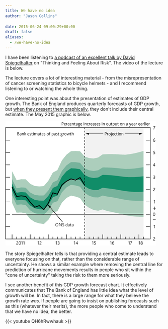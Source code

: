 ```yaml
---
title: We have no idea
author: "Jason Collins"

date: 2015-06-24 09:00:29+00:00
draft: false
aliases:
  - /we-have-no-idea
---
```


I have been listening to [a podcast of an excellent talk by David Spiegelhalter](http://www.lse.ac.uk/publicEvents/events/2013/10/20131024t1830vSZT.aspx) on "Thinking and Feeling About Risk". The video of the lecture is below.

The lecture covers a lot of interesting material - from the misrepresentation of cancer screening statistics to bicycle helmets - and I recommend listening to or watching the whole thing.

One interesting point was about the presentation of estimates of GDP growth. The Bank of England produces quarterly forecasts of GDP growth, but [when they present them graphically](http://www.bankofengland.co.uk/publications/Pages/inflationreport/irfanch.aspx), they don't include their central estimate. The May 2015 graphic is below.

![](img/gdpmktmay15.gif)

The story Spiegelhalter tells is that providing a central estimate leads to everyone focusing on that, rather than the considerable range of uncertainty. He shows a similar example where removing the central line for prediction of hurricane movements results in people who sit within the "cone of uncertainty" taking the risk to them more seriously.

I see another benefit of this GDP growth forecast chart. It effectively communicates that The Bank of England has little idea what the level of growth will be. In fact, there is a large range for what they believe the growth rate _was_. If people are going to insist on publishing forecasts such as this (whatever their merits), the more people who come to understand that we have no idea, the better.

{{< youtube QH6hRwwhauk >}}
